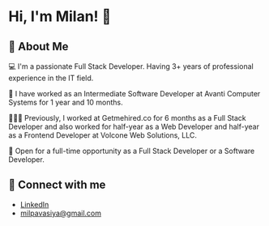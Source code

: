 # Hi, I'm Milan! 👋

## 🚀 About Me

💻 I'm a passionate Full Stack Developer. Having 3+ years of professional experience in the IT field.

:briefcase: I have worked as an Intermediate Software Developer at Avanti Computer Systems for 1 year and 10 months.

👨🏻‍💻 Previously, I worked at Getmehired.co for 6 months as a Full Stack Developer and also worked for half-year as a Web Developer and half-year as a Frontend Developer at Volcone Web Solutions, LLC.

:dart: Open for a full-time opportunity as a Full Stack Developer or a Software Developer.

## 🔗 Connect with me

- [LinkedIn](https://www.linkedin.com/in/milan-pavasiya/)
- milpavasiya@gmail.com
